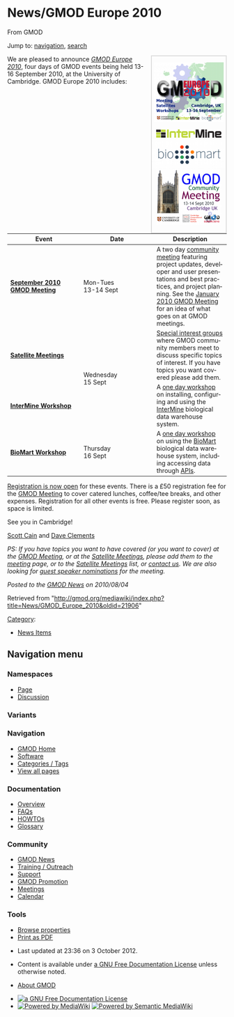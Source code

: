 <div id="mw-page-base" class="noprint">

</div>

<div id="mw-head-base" class="noprint">

</div>

<div id="content" class="mw-body" role="main">

<span id="top"></span>

<div id="mw-js-message" style="display:none;">

</div>



# <span dir="auto">News/GMOD Europe 2010</span>

<div id="bodyContent">

<div id="siteSub">

From GMOD

</div>

<div id="contentSub">

</div>

<div id="jump-to-nav" class="mw-jump">

Jump to: [navigation](#mw-navigation), [search](#p-search)

</div>

<div id="mw-content-text" class="mw-content-ltr" lang="en" dir="ltr">

<div style="border: 2px solid #DDDDDD; float: right; text-align: center; margin-left: 0.5em;">

[<img
src="../../mediawiki/images/thumb/d/d6/GMOD2010Europe300.png/160px-GMOD2010Europe300.png"
srcset="../../mediawiki/images/thumb/d/d6/GMOD2010Europe300.png/240px-GMOD2010Europe300.png 1.5x, ../../mediawiki/images/d/d6/GMOD2010Europe300.png 2x"
width="160" height="137" alt="GMOD Europe 2010" />](../GMOD_Europe_2010 "GMOD Europe 2010")  
  
<a href="../InterMine_Workshop_-_GMOD_Europe_2010" rel="nofollow"
title="InterMine Workshop"><img
src="../../mediawiki/images/thumb/1/13/InterMineLogo.png/150px-InterMineLogo.png"
srcset="../../mediawiki/images/thumb/1/13/InterMineLogo.png/225px-InterMineLogo.png 1.5x, ../../mediawiki/images/thumb/1/13/InterMineLogo.png/300px-InterMineLogo.png 2x"
width="150" height="19" alt="InterMine Workshop" /></a>  
<a href="../BioMart_Workshop_-_GMOD_Europe_2010" rel="nofollow"
title="BioMart Workshop"><img
src="../../mediawiki/images/thumb/a/a4/Biomart250.png/170px-Biomart250.png"
srcset="../../mediawiki/images/a/a4/Biomart250.png 1.5x, ../../mediawiki/images/a/a4/Biomart250.png 2x"
width="170" height="67" alt="BioMart Workshop" /></a>  
[<img
src="../../mediawiki/images/thumb/4/40/Sept2010MtgLogo300.png/150px-Sept2010MtgLogo300.png"
srcset="../../mediawiki/images/thumb/4/40/Sept2010MtgLogo300.png/225px-Sept2010MtgLogo300.png 1.5x, ../../mediawiki/images/4/40/Sept2010MtgLogo300.png 2x"
width="150" height="128" alt="September 2010 GMOD Meeting" />](../September_2010_GMOD_Meeting "September 2010 GMOD Meeting")

</div>

We are pleased to announce *[GMOD Europe
2010](../GMOD_Europe_2010 "GMOD Europe 2010")*, four days of GMOD events
being held 13-16 September 2010, at the University of Cambridge. GMOD
Europe 2010 includes:

<table class="wikitable">
<colgroup>
<col style="width: 33%" />
<col style="width: 33%" />
<col style="width: 33%" />
</colgroup>
<thead>
<tr class="header">
<th>Event</th>
<th>Date</th>
<th>Description</th>
</tr>
</thead>
<tbody>
<tr class="odd">
<td><strong><a href="../September_2010_GMOD_Meeting"
title="September 2010 GMOD Meeting">September 2010 GMOD
Meeting</a></strong></td>
<td>Mon-Tues<br />
13-14 Sept</td>
<td data-valign="top">A two day <a href="../Meetings"
title="Meetings">community meeting</a> featuring project updates,
developer and user presentations and best practices, and project
planning. See the <a href="../January_2010_GMOD_Meeting"
title="January 2010 GMOD Meeting">January 2010 GMOD Meeting</a> for an
idea of what goes on at GMOD meetings.</td>
</tr>
<tr class="even">
<td><strong><a href="../Satellite_Meetings_-_GMOD_Europe_2010"
title="Satellite Meetings - GMOD Europe 2010">Satellite
Meetings</a></strong></td>
<td rowspan="2">Wednesday<br />
15 Sept</td>
<td data-valign="top"><a href="../Satellite_Meetings_-_GMOD_Europe_2010"
title="Satellite Meetings - GMOD Europe 2010">Special interest
groups</a> where GMOD community members meet to discuss specific topics
of interest. If you have topics you want covered please add them.</td>
</tr>
<tr class="odd">
<td><strong><a href="../InterMine_Workshop_-_GMOD_Europe_2010"
title="InterMine Workshop - GMOD Europe 2010">InterMine
Workshop</a></strong></td>
<td data-valign="top">A <a
href="../InterMine_Workshop_-_GMOD_Europe_2010"
title="InterMine Workshop - GMOD Europe 2010">one day workshop</a> on
installing, configuring and using the <a href="../InterMine"
title="InterMine">InterMine</a> biological data warehouse system.</td>
</tr>
<tr class="even">
<td><strong><a href="../BioMart_Workshop_-_GMOD_Europe_2010"
title="BioMart Workshop - GMOD Europe 2010">BioMart
Workshop</a></strong></td>
<td>Thursday<br />
16 Sept</td>
<td data-valign="top">A <a href="../BioMart_Workshop_-_GMOD_Europe_2010"
title="BioMart Workshop - GMOD Europe 2010">one day workshop</a> on
using the <a href="../BioMart" title="BioMart">BioMart</a> biological
data warehouse system, including accessing data through <a
href="../Glossary#API" title="Glossary">APIs</a>.</td>
</tr>
</tbody>
</table>

[Registration is now
open](../GMOD_Europe_2010#Registration "GMOD Europe 2010") for these
events. There is a £50 registration fee for the [GMOD
Meeting](../September_2010_GMOD_Meeting "September 2010 GMOD Meeting")
to cover catered lunches, coffee/tee breaks, and other expenses.
Registration for all other events is free. Please register soon, as
space is limited.

See you in Cambridge!

[Scott Cain](../User:Scott "User:Scott") and [Dave
Clements](../User:Clements "User:Clements")

*PS: If you have topics you want to have covered (or you want to cover)
at the [GMOD
Meeting](../September_2010_GMOD_Meeting "September 2010 GMOD Meeting"),
or at the [Satellite
Meetings](../Satellite_Meetings_-_GMOD_Europe_2010 "Satellite Meetings - GMOD Europe 2010"),
please add them to the
[meeting](../September_2010_GMOD_Meeting#Agenda_Proposals "September 2010 GMOD Meeting")
page, or to the [Satellite
Meetings](../Satellite_Meetings_-_GMOD_Europe_2010 "Satellite Meetings - GMOD Europe 2010")
list, or <a href="mailto:help@gmod.org" class="external text"
rel="nofollow">contact us</a>. We are also looking for [guest speaker
nominations](../September_2010_GMOD_Meeting#Guest_Speaker_Nominations "September 2010 GMOD Meeting")
for the meeting.*

  

<div class="newsfooter">

*Posted to the [GMOD News](../GMOD_News "GMOD News") on 2010/08/04*

</div>

</div>

<div class="printfooter">

Retrieved from
"<http://gmod.org/mediawiki/index.php?title=News/GMOD_Europe_2010&oldid=21906>"

</div>

<div id="catlinks" class="catlinks">

<div id="mw-normal-catlinks" class="mw-normal-catlinks">

[Category](../Special:Categories "Special:Categories"):

- [News Items](../Category:News_Items "Category:News Items")

</div>

</div>

<div class="visualClear">

</div>

</div>

</div>

<div id="mw-navigation">

## Navigation menu

<div id="mw-head">



<div id="left-navigation">

<div id="p-namespaces" class="vectorTabs" role="navigation"
aria-labelledby="p-namespaces-label">

### Namespaces

- <span id="ca-nstab-main"><a href="GMOD_Europe_2010" accesskey="c"
  title="View the content page [c]">Page</a></span>
- <span id="ca-talk"><a
  href="http://gmod.org/mediawiki/index.php?title=Talk:News/GMOD_Europe_2010&amp;action=edit&amp;redlink=1"
  accesskey="t"
  title="Discussion about the content page [t]">Discussion</a></span>

</div>

<div id="p-variants" class="vectorMenu emptyPortlet" role="navigation"
aria-labelledby="p-variants-label">

### 

### Variants[](#)

<div class="menu">

</div>

</div>

</div>

<div id="right-navigation">





</div>



</div>

</div>

</div>

<div id="mw-panel">

<div id="p-logo" role="banner">

<a href="../Main_Page"
style="background-image: url(../../images/GMOD-cogs.png);"
title="Visit the main page"></a>

</div>

<div id="p-Navigation" class="portal" role="navigation"
aria-labelledby="p-Navigation-label">

### Navigation

<div class="body">

- <span id="n-GMOD-Home">[GMOD Home](../Main_Page)</span>
- <span id="n-Software">[Software](../GMOD_Components)</span>
- <span id="n-Categories-.2F-Tags">[Categories /
  Tags](../Categories)</span>
- <span id="n-View-all-pages">[View all
  pages](../Special:AllPages)</span>

</div>

</div>

<div id="p-Documentation" class="portal" role="navigation"
aria-labelledby="p-Documentation-label">

### Documentation

<div class="body">

- <span id="n-Overview">[Overview](../Overview)</span>
- <span id="n-FAQs">[FAQs](../Category:FAQ)</span>
- <span id="n-HOWTOs">[HOWTOs](../Category:HOWTO)</span>
- <span id="n-Glossary">[Glossary](../Glossary)</span>

</div>

</div>

<div id="p-Community" class="portal" role="navigation"
aria-labelledby="p-Community-label">

### Community

<div class="body">

- <span id="n-GMOD-News">[GMOD News](../GMOD_News)</span>
- <span id="n-Training-.2F-Outreach">[Training /
  Outreach](../Training_and_Outreach)</span>
- <span id="n-Support">[Support](../Support)</span>
- <span id="n-GMOD-Promotion">[GMOD Promotion](../GMOD_Promotion)</span>
- <span id="n-Meetings">[Meetings](../Meetings)</span>
- <span id="n-Calendar">[Calendar](../Calendar)</span>

</div>

</div>

<div id="p-tb" class="portal" role="navigation"
aria-labelledby="p-tb-label">

### Tools

<div class="body">


- <span id="t-smwbrowselink"><a href="../Special:Browse/News-2FGMOD_Europe_2010"
  rel="smw-browse">Browse properties</a></span>
- <span id="t-pdf">[Print as
  PDF](http://gmod.org/mediawiki/index.php?title=Special:PdfPrint&page=News/GMOD_Europe_2010)</span>

</div>

</div>

</div>

</div>

<div id="footer" role="contentinfo">

- <span id="footer-info-lastmod">Last updated at 23:36 on 3 October
  2012.</span>
<!-- - <span id="footer-info-viewcount">7,359 page views.</span> -->
- <span id="footer-info-copyright">Content is available under
  <a href="http://www.gnu.org/licenses/fdl-1.3.html" class="external"
  rel="nofollow">a GNU Free Documentation License</a> unless otherwise
  noted.</span>

<!-- -->

- <span id="footer-places-about">[About
  GMOD](../GMOD:About "GMOD:About")</span>

<!-- -->

- <span id="footer-copyrightico">[<img src="http://www.gnu.org/graphics/gfdl-logo-small.png" width="88"
  height="31" alt="a GNU Free Documentation License" />](http://www.gnu.org/licenses/fdl-1.3.html)</span>
- <span id="footer-poweredbyico">[<img
  src="../../mediawiki/skins/common/images/poweredby_mediawiki_88x31.png"
  width="88" height="31" alt="Powered by MediaWiki" />](http://www.mediawiki.org/)
  [<img
  src="../../mediawiki/extensions/SemanticMediaWiki/resources/images/smw_button.png"
  width="88" height="31" alt="Powered by Semantic MediaWiki" />](https://www.semantic-mediawiki.org/wiki/Semantic_MediaWiki)</span>

<div style="clear:both">

</div>

</div>
